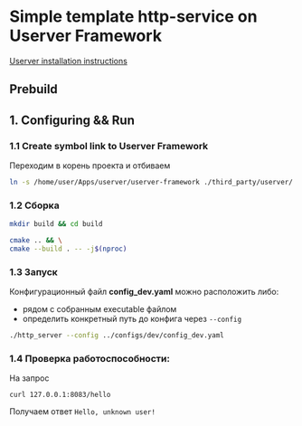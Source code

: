 # Simple template http-service on Userver Framework

[Userver installation instructions](docs/userver_install.md)

## Prebuild

## 1. Configuring && Run

### 1.1 Create symbol link to Userver Framework
Переходим в корень проекта и отбиваем
```bash
ln -s /home/user/Apps/userver/userver-framework ./third_party/userver/
```

### 1.2 Сборка
```bash
mkdir build && cd build

cmake .. && \
cmake --build . -- -j$(nproc)
```

### 1.3 Запуск
Конфигурационный файл  **config_dev.yaml** можно расположить либо:
- рядом с собранным executable файлом
- определить конкретный путь до конфига через ```--config```

```bash
./http_server --config ../configs/dev/config_dev.yaml
```

### 1.4 Проверка работоспособности:

На запрос
```
curl 127.0.0.1:8083/hello
```
Получаем ответ
```Hello, unknown user!```

